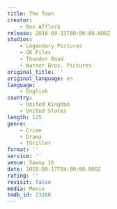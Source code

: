 ```yaml
---
title: The Town
creator:
    - Ben Affleck
release: 2010-09-15T00:00:00.000Z
studios:
    - Legendary Pictures
    - GK Films
    - Thunder Road
    - Warner Bros. Pictures
original_title: ''
original_language: en
language:
    - English
country:
    - United Kingdom
    - United States
length: 125
genre:
    - Crime
    - Drama
    - Thriller
format: ''
service: ''
venue: Savoy 16
date: 2010-09-17T04:00:00.000Z
rating: ''
revisit: false
media: Movie
tmdb_id: 23168
---
```




